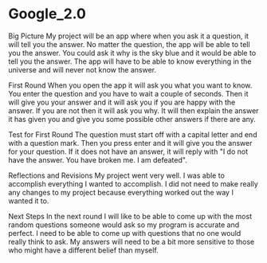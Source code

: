 # Google_2.0
Big Picture
My project will be an app where when you ask it a question, it will tell you the answer. No matter the question, the app will be able to tell you the answer. You could ask it why is the sky blue and it would be able to tell you the answer. The app will have to be able to know everything in the universe and will never not know the answer. 

First Round
When you open the app it will ask you what you want to know. You enter the question and you have to wait a couple of seconds. Then it will give you your answer and it will ask you if you are happy with the answer. If you are not then it will ask you why.  It will then explain the answer it has given you and give you some possible other answers if there are any. 

Test for First Round
The question must start off with a capital letter and end with a question mark. Then you press enter and it will give you the answer for your question. If it does not have an answer, it will reply with "I do not have the answer. You have broken me. I am defeated". 

Reflections and Revisions 
My project went very well. I was able to accomplish everything I wanted to accomplish. I did not need to make really any changes to my project because everything worked out the way I wanted it to. 

Next Steps
In the next round I will like to be able to come up with the most random questions someone would ask so my program is accurate and perfect. I need to be able to come up with questions that no one would really think to ask. My answers will need to be a bit more sensitive to those who might have a different belief than myself.
